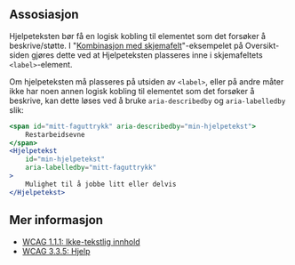 ## Assosiasjon

Hjelpeteksten bør få en logisk kobling til elementet som det forsøker å beskrive/støtte. I "[Kombinasjon med skjemafelt](/components/hjelpetekst/#kombinasjon-med-skjemafelt)"-eksempelet på Oversikt-siden gjøres dette ved at Hjelpeteksten plasseres inne i skjemafeltets `<label>`-element.

Om hjelpeteksten må plasseres på utsiden av `<label>`, eller på andre måter ikke har noen annen logisk kobling til elementet som det forsøker å beskrive, kan dette løses ved å bruke `aria-describedby` og `aria-labelledby` slik:

```jsx
<span id="mitt-faguttrykk" aria-describedby="min-hjelpetekst">
    Restarbeidsevne
</span>
<Hjelpetekst
    id="min-hjelpetekst"
    aria-labelledby="mitt-faguttrykk"
>
    Mulighet til å jobbe litt eller delvis
</Hjelpetekst>
```

## Mer informasjon

- [WCAG 1.1.1: Ikke-tekstlig innhold](https://uu.difi.no/krav-og-regelverk/wcag-20-standarden/111-ikke-tekstlig-innhold-niva)
- [WCAG 3.3.5: Hjelp](https://uu.difi.no/krav-og-regelverk/wcag-20-standarden/ikke-lovpalagte-krav/335-hjelp-niva-aaa)
